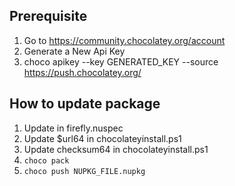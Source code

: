## Prerequisite
1. Go to https://community.chocolatey.org/account
2. Generate a New Api Key
3. choco apikey --key GENERATED_KEY --source https://push.chocolatey.org/

## How to update package
1. Update <version> in firefly.nuspec
2. Update $url64 in chocolateyinstall.ps1
3. Update checksum64 in chocolateyinstall.ps1
4. `choco pack`
5. `choco push NUPKG_FILE.nupkg`